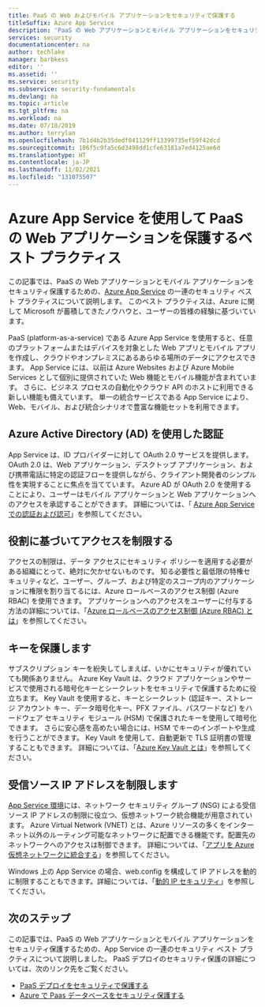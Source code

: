 ```yaml
---
title: PaaS の Web およびモバイル アプリケーションをセキュリティで保護する
titleSuffix: Azure App Service
description: 'PaaS の Web アプリケーションとモバイル アプリケーションをセキュリティ保護するための、Azure App Service のセキュリティ ベスト プラクティスについて説明します。 '
services: security
documentationcenter: na
author: techlake
manager: barbkess
editor: ''
ms.assetid: ''
ms.service: security
ms.subservice: security-fundamentals
ms.devlang: na
ms.topic: article
ms.tgt_pltfrm: na
ms.workload: na
ms.date: 07/18/2019
ms.author: terrylan
ms.openlocfilehash: 7b1d4b2b35dedf041129ff13399735ef59f42dcd
ms.sourcegitcommit: 106f5c9fa5c6d3498dd1cfe63181a7ed4125ae6d
ms.translationtype: HT
ms.contentlocale: ja-JP
ms.lasthandoff: 11/02/2021
ms.locfileid: "131075507"
---
```

# <a name="best-practices-for-securing-paas-web-and-mobile-applications-using-azure-app-service"></a>Azure App Service を使用して PaaS の Web アプリケーションを保護するベスト プラクティス

この記事では、PaaS の Web アプリケーションとモバイル アプリケーションをセキュリティ保護するための、[Azure App Service](../../app-service/overview.md) の一連のセキュリティ ベスト プラクティスについて説明します。 このベスト プラクティスは、Azure に関して Microsoft が蓄積してきたノウハウと、ユーザーの皆様の経験に基づいています。

PaaS (platform-as-a-service) である Azure App Service を使用すると、任意のプラットフォームまたはデバイスを対象とした Web アプリとモバイル アプリを作成し、クラウドやオンプレミスにあるあらゆる場所のデータにアクセスできます。 App Service には、以前は Azure Websites および Azure Mobile Services として個別に提供されていた Web 機能とモバイル機能が含まれています。 さらに、ビジネス プロセスの自動化やクラウド API のホストに利用できる新しい機能も備えています。 単一の統合サービスである App Service により、Web、モバイル、および統合シナリオで豊富な機能セットを利用できます。

## <a name="authenticate-through-azure-active-directory-ad"></a>Azure Active Directory (AD) を使用した認証
App Service は、ID プロバイダーに対して OAuth 2.0 サービスを提供します。 OAuth 2.0 は、Web アプリケーション、デスクトップ アプリケーション、および携帯電話に特定の認証フローを提供しながら、クライアント開発者のシンプル性を実現することに焦点を当てています。 Azure AD が OAuth 2.0 を使用することにより、ユーザーはモバイル アプリケーションと Web アプリケーションへのアクセスを承認することができます。 詳細については、「 [Azure App Service での認証および認可](../../app-service/overview-authentication-authorization.md)」を参照してください。

## <a name="restrict-access-based-on-role"></a>役割に基づいてアクセスを制限する
アクセスの制限は、データ アクセスにセキュリティ ポリシーを適用する必要がある組織にとって、絶対に欠かせないものです。 知る必要性と最低限の特権セキュリティなど、ユーザー、グループ、および特定のスコープ内のアプリケーションに権限を割り当てるには、Azure ロールベースのアクセス制御 (Azure RBAC) を使用できます。 アプリケーションへのアクセスをユーザーに付与する方法の詳細については、「[Azure ロールベースのアクセス制御 (Azure RBAC) とは](../../role-based-access-control/overview.md)」を参照してください。

## <a name="protect-your-keys"></a>キーを保護します
サブスクリプション キーを紛失してしまえば、いかにセキュリティが優れていても関係ありません。 Azure Key Vault は、クラウド アプリケーションやサービスで使用される暗号化キーとシークレットをセキュリティで保護するために役立ちます。 Key Vault を使用すると、キーとシークレット (認証キー、ストレージ アカウント キー、データ暗号化キー、PFX ファイル、パスワードなど) をハードウェア セキュリティ モジュール (HSM) で保護されたキーを使用して暗号化できます。 さらに安心感を高めたい場合には、HSM でキーのインポートや生成を行うことができます。 Key Vault を使用して、自動更新で TLS 証明書の管理することもできます。 詳細については、「[Azure Key Vault とは](../../key-vault/general/overview.md)」を参照してください。

## <a name="restrict-incoming-source-ip-addresses"></a>受信ソース IP アドレスを制限します
[App Service 環境](../../app-service/environment/intro.md)には、ネットワーク セキュリティ グループ (NSG) による受信ソース IP アドレスの制限に役立つ、仮想ネットワーク統合機能が用意されています。 Azure Virtual Network (VNET) とは、Azure リソースの多くをインターネット以外のルーティング可能なネットワークに配置できる機能です。配置先のネットワークへのアクセスは制御できます。 詳細については、「[アプリを Azure 仮想ネットワークに統合する](../../app-service/overview-vnet-integration.md)」を参照してください。

Windows 上の App Service の場合、web.config を構成して IP アドレスを動的に制限することもできます。詳細については、「[動的 IP セキュリティ](/iis/configuration/system.webServer/security/dynamicIpSecurity/)」を参照してください。


## <a name="next-steps"></a>次のステップ
この記事では、PaaS の Web アプリケーションとモバイル アプリケーションをセキュリティ保護するための、App Service の一連のセキュリティ ベスト プラクティスについて説明しました。 PaaS デプロイのセキュリティ保護の詳細については、次のリンク先をご覧ください。

- [PaaS デプロイをセキュリティで保護する](paas-deployments.md)
- [Azure で Paas データベースをセキュリティ保護する](paas-applications-using-sql.md)